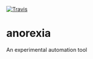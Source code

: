 [![Travis](https://img.shields.io/travis/trotyl/anorexia.svg)](https://www.npmjs.com/package/anorexia)

# anorexia
An experimental automation tool
